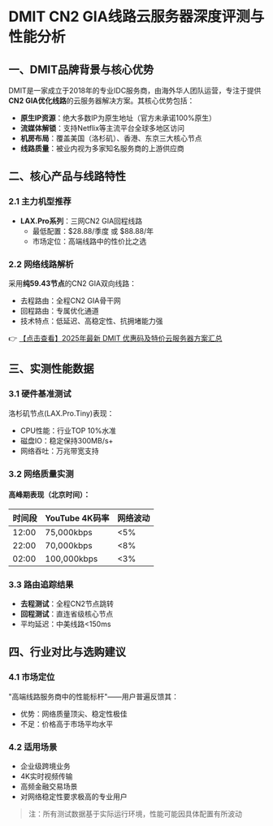 # DMIT CN2 GIA线路云服务器深度评测与性能分析

## 一、DMIT品牌背景与核心优势

DMIT是一家成立于2018年的专业IDC服务商，由海外华人团队运营，专注于提供**CN2 GIA优化线路**的云服务器解决方案。其核心优势包括：

- **原生IP资源**：绝大多数IP为原生地址（官方未承诺100%原生）
- **流媒体解锁**：支持Netflix等主流平台全球多地区访问
- **机房布局**：覆盖美国（洛杉矶）、香港、东京三大核心节点
- **线路质量**：被业内视为多家知名服务商的上游供应商

## 二、核心产品与线路特性

### 2.1 主力机型推荐
- **LAX.Pro系列**：三网CN2 GIA回程线路
  - 最低配置：$28.88/季度 或 $88.88/年
  - 市场定位：高端线路中的性价比之选

### 2.2 网络线路解析
采用**纯59.43节点**的CN2 GIA双向线路：
- 去程路由：全程CN2 GIA骨干网
- 回程路由：专属优化通道
- 技术特点：低延迟、高稳定性、抗拥堵能力强

👉 [【点击查看】2025年最新 DMIT 优惠码及特价云服务器方案汇总](https://bit.ly/dmit_coupon)

## 三、实测性能数据

### 3.1 硬件基准测试
洛杉矶节点(LAX.Pro.Tiny)表现：
- CPU性能：行业TOP 10%水准
- 磁盘IO：稳定保持300MB/s+
- 网络吞吐：万兆带宽支持

### 3.2 网络质量实测
#### 高峰期表现（北京时间）：
| 时间段 | YouTube 4K码率 | 网络波动 |
|--------|----------------|----------|
| 12:00  | 75,000kbps     | <5%      |
| 22:00  | 70,000kbps     | <8%      | 
| 02:00  | 100,000kbps    | <3%      |

### 3.3 路由追踪结果
- **去程测试**：全程CN2节点跳转
- **回程测试**：直连省级核心节点
- 平均延迟：中美线路<150ms

## 四、行业对比与选购建议

### 4.1 市场定位
"高端线路服务商中的性能标杆"——用户普遍反馈其：
- 优势：网络质量顶尖、稳定性极佳
- 不足：价格高于市场平均水平

### 4.2 适用场景
- 企业级跨境业务
- 4K实时视频传输
- 高频金融交易场景
- 对网络稳定性要求极高的专业用户

> 注：所有测试数据基于实际运行环境，性能可能因具体配置有所波动
